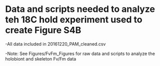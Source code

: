 # Data and scripts needed to analyze teh 18C hold experiment used to create Figure S4B

-All data included in 20161220_PAM_cleaned.csv

-Note: See Figures/FvFm_Figures for raw data and scripts to analyze the holobiont and skeleton Fv/Fm data
